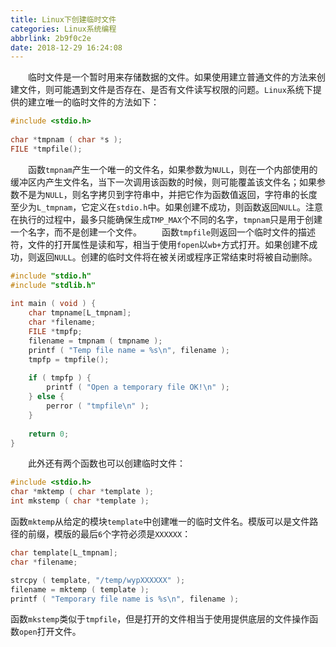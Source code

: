 ```yaml
---
title: Linux下创建临时文件
categories: Linux系统编程
abbrlink: 2b9f0c2e
date: 2018-12-29 16:24:08
---
```

&emsp;&emsp;临时文件是一个暂时用来存储数据的文件。如果使用建立普通文件的方法来创建文件，则可能遇到文件是否存在、是否有文件读写权限的问题。`Linux`系统下提供的建立唯一的临时文件的方法如下：

``` c
#include <stdio.h>
​
char *tmpnam ( char *s );
FILE *tmpfile();
```

&emsp;&emsp;函数`tmpnam`产生一个唯一的文件名，如果参数为`NULL`，则在一个内部使用的缓冲区内产生文件名，当下一次调用该函数的时候，则可能覆盖该文件名；如果参数不是为`NULL`，则名字拷贝到字符串中，并把它作为函数值返回，字符串的长度至少为`L_tmpnam`，它定义在`stdio.h`中。如果创建不成功，则函数返回`NULL`。注意在执行的过程中，最多只能确保生成`TMP_MAX`个不同的名字，`tmpnam`只是用于创建一个名字，而不是创建一个文件。
&emsp;&emsp;函数`tmpfile`则返回一个临时文件的描述符，文件的打开属性是读和写，相当于使用`fopen`以`wb+`方式打开。如果创建不成功，则返回`NULL`。创建的临时文件将在被关闭或程序正常结束时将被自动删除。

``` c
#include "stdio.h"
#include "stdlib.h"
​
int main ( void ) {
    char tmpname[L_tmpnam];
    char *filename;
    FILE *tmpfp;
    filename = tmpnam ( tmpname );
    printf ( "Temp file name = %s\n", filename );
    tmpfp = tmpfile();
​
    if ( tmpfp ) {
        printf ( "Open a temporary file OK!\n" );
    } else {
        perror ( "tmpfile\n" );
    }
​
    return 0;
}
```

&emsp;&emsp;此外还有两个函数也可以创建临时文件：

``` c
#include <stdio.h>
char *mktemp ( char *template );
int mkstemp ( char *template );
```

函数`mktemp`从给定的模块`template`中创建唯一的临时文件名。模版可以是文件路径的前缀，模版的最后`6`个字符必须是`XXXXXX`：

``` c
char template[L_tmpnam];
char *filename;

strcpy ( template, "/temp/wypXXXXXX" );
filename = mktemp ( template );
printf ( "Temporary file name is %s\n", filename );
```

函数`mkstemp`类似于`tmpfile`，但是打开的文件相当于使用提供底层的文件操作函数`open`打开文件。